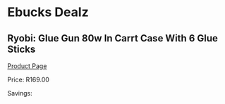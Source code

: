 
# Ebucks Dealz
## Ryobi: Glue Gun 80w In Carrt Case With 6 Glue Sticks
[Product Page](https://www.ebucks.com/web/shop/productSelected.do?prodId=315069772&catId=336131644)

Price: R169.00

Savings: 


	